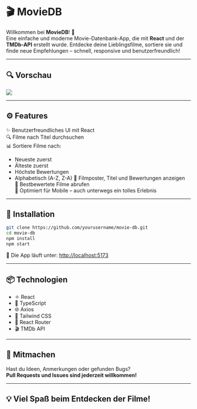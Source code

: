 
# 🎬 MovieDB

Willkommen bei **MovieDB**! 🍿  
Eine einfache und moderne Movie-Datenbank-App, die mit **React** und der **TMDb-API** erstellt wurde. Entdecke deine Lieblingsfilme, sortiere sie und finde neue Empfehlungen – schnell, responsive und benutzerfreundlich!

---

## 🔍 Vorschau

![](https://github.com/davidschwarz153/React-Movie/blob/main/public/preview/preview.gif)

---

## ⚙️ Features

✨ Benutzerfreundliches UI mit React  
🔍 Filme nach Titel durchsuchen  
📊 Sortiere Filme nach:
- Neueste zuerst
- Älteste zuerst
- Höchste Bewertungen
- Alphabetisch (A-Z, Z-A)
🎥 Filmposter, Titel und Bewertungen anzeigen  
🌟 Bestbewertete Filme abrufen  
📱 Optimiert für Mobile – auch unterwegs ein tolles Erlebnis

---

## 🚀 Installation

```bash
git clone https://github.com/yourusername/movie-db.git
cd movie-db
npm install
npm start
```

🔗 Die App läuft unter: [http://localhost:5173](http://localhost:5173)

---

## 📦 Technologien

- ⚛️ React
- 📝 TypeScript
- 🌐 Axios
- 🎨 Tailwind CSS
- 🔄 React Router
- 🎬 TMDb API

---

## 🤝 Mitmachen

Hast du Ideen, Anmerkungen oder gefunden Bugs?  
**Pull Requests und Issues sind jederzeit willkommen!**

---

## 💡 Viel Spaß beim Entdecken der Filme!
